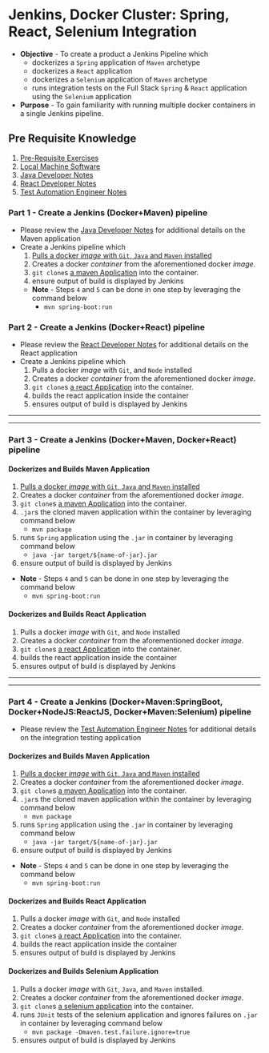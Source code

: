 # Jenkins, Docker Cluster: Spring, React, Selenium Integration

* **Objective** - To create a product a Jenkins Pipeline which
	* dockerizes a `Spring` application of `Maven` archetype
	* dockerizes a `React` application
	* dockerizes a `Selenium` application of `Maven` archetype
	* runs integration tests on the Full Stack `Spring` & `React` application using the `Selenium` application
* **Purpose** - To gain familiarity with running multiple docker containers in a single Jenkins pipeline.


## Pre Requisite Knowledge
1. [Pre-Requisite Exercises](./README-prerequisite-knowledge.md)
2. [Local Machine Software](https://curriculeon.github.io/Curriculeon/lectures/containerization/docker/dockerizing-jenkins/content.html)
3. [Java Developer Notes](./webservice/README.md)
4. [React Developer Notes](./client/README.md)
5. [Test Automation Engineer Notes](./integration-testing/README.md)


### Part 1 - Create a Jenkins (Docker+Maven) pipeline
* Please review the [Java Developer Notes](./webservice/README.md) for additional details on the Maven application
* Create a Jenkins pipeline which
	1. [Pulls a docker _image_ with `Git`, `Java` and `Maven` installed](https://hub.docker.com/r/jamesdbloom/docker-java8-maven)
	2. Creates a docker _container_ from the aforementioned docker _image_.
	3. `git clone`s [a maven Application](./webservice) into the container.
	6. ensure output of build is displayed by Jenkins
	* **Note** - Steps `4` and `5` can be done in one step by leveraging the command below
		* `mvn spring-boot:run`
		

		
### Part 2 - Create a Jenkins (Docker+React) pipeline
* Please review the [React Developer Notes](./client/README.md) for additional details on the React application
* Create a Jenkins pipeline which
	1. Pulls a docker _image_ with `Git`, and `Node` installed
	2. Creates a docker _container_ from the aforementioned docker _image_.
	3. `git clone`s [a react Application](./client) into the container.
	4. builds the react application inside the container
	6. ensures output of build is displayed by Jenkins





<hr><hr>

### Part 3 - Create a Jenkins (Docker+Maven, Docker+React) pipeline

#### Dockerizes and Builds Maven Application
1. [Pulls a docker _image_ with `Git`, `Java` and `Maven` installed](https://hub.docker.com/r/jamesdbloom/docker-java8-maven)
2. Creates a docker _container_ from the aforementioned docker _image_.
3. `git clone`s [a maven Application](./webservice) into the container.
4. `.jar`s the cloned maven application within the container by leveraging command below
	* `mvn package`
5. runs `Spring` application using the `.jar` in container by leveraging command below
	* `java -jar target/${name-of-jar}.jar`
6. ensure output of build is displayed by Jenkins
* **Note** - Steps `4` and `5` can be done in one step by leveraging the command below
	* `mvn spring-boot:run`


#### Dockerizes and Builds React Application
1. Pulls a docker _image_ with `Git`, and `Node` installed
2. Creates a docker _container_ from the aforementioned docker _image_.
3. `git clone`s [a react Application](./client) into the container.
4. builds the react application inside the container
6. ensures output of build is displayed by Jenkins





<hr><hr>


### Part 4 - Create a Jenkins (Docker+Maven:SpringBoot, Docker+NodeJS:ReactJS, Docker+Maven:Selenium) pipeline
* Please review the  [Test Automation Engineer Notes](./integration-testing/README.md) for additional details on the integration testing application
#### Dockerizes and Builds Maven Application
1. [Pulls a docker _image_ with `Git`, `Java` and `Maven` installed](https://hub.docker.com/r/jamesdbloom/docker-java8-maven)
2. Creates a docker _container_ from the aforementioned docker _image_.
3. `git clone`s [a maven Application](./webservice) into the container.
4. `.jar`s the cloned maven application within the container by leveraging command below
	* `mvn package`
5. runs `Spring` application using the `.jar` in container by leveraging command below
	* `java -jar target/${name-of-jar}.jar`
6. ensure output of build is displayed by Jenkins
* **Note** - Steps `4` and `5` can be done in one step by leveraging the command below
	* `mvn spring-boot:run`

	
#### Dockerizes and Builds React Application
1. Pulls a docker _image_ with `Git`, and `Node` installed
2. Creates a docker _container_ from the aforementioned docker _image_.
3. `git clone`s [a react Application](./client) into the container.
4. builds the react application inside the container
6. ensures output of build is displayed by Jenkins




#### Dockerizes and Builds Selenium Application
1. Pulls a docker _image_ with `Git`, `Java`, and `Maven` installed.
2. Creates a docker _container_ from the aforementioned docker _image_.
3. `git clone`s [a selenium application](./integration-testing) into the container.
4. runs `JUnit` tests of the selenium application and ignores failures on `.jar` in container by leveraging command below
	* `mvn package -Dmaven.test.failure.ignore=true`
6. ensures output of build is displayed by Jenkins
